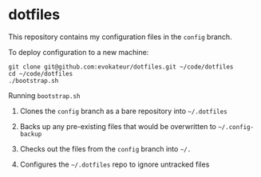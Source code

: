# dotfiles

This repository contains my configuration files in the `config` branch.

To deploy configuration to a new machine:

```shell
git clone git@github.com:evokateur/dotfiles.git ~/code/dotfiles
cd ~/code/dotfiles
./bootstrap.sh
```

Running `bootstrap.sh`

1. Clones the `config` branch as a bare repository into `~/.dotfiles`

2. Backs up any pre-existing files that would be overwritten to `~/.config-backup`

3. Checks out the files from the `config` branch into `~/.`

4. Configures the `~/.dotfiles` repo to ignore untracked files

